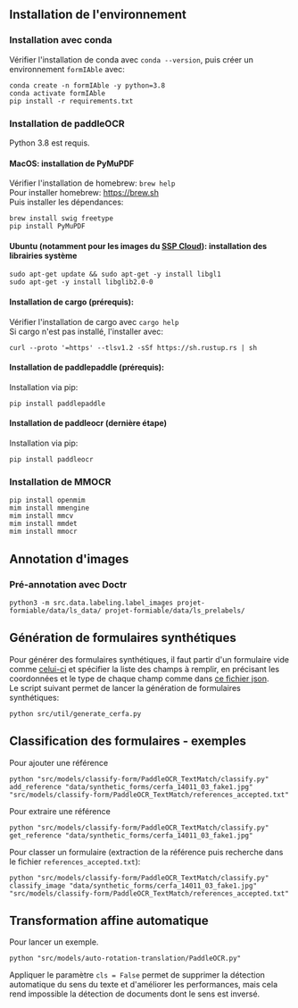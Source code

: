 ## Installation de l'environnement

### Installation avec conda

Vérifier l'installation de conda avec `conda --version`, puis créer un environnement `formIAble` avec: <br>
```
conda create -n formIAble -y python=3.8
conda activate formIAble
pip install -r requirements.txt
```

### Installation de paddleOCR

Python 3.8 est requis.

#### MacOS: installation de PyMuPDF

Vérifier l'installation de homebrew: `brew help` <br>
Pour installer homebrew: https://brew.sh <br>
Puis installer les dépendances:
```
brew install swig freetype
pip install PyMuPDF
``` 

#### Ubuntu (notamment pour les images du [SSP Cloud](https://www.sspcloud.fr)): installation des librairies système
```
sudo apt-get update && sudo apt-get -y install libgl1
sudo apt-get -y install libglib2.0-0
```

#### Installation de cargo (prérequis):

Vérifier l'installation de cargo avec `cargo help` <br>
Si cargo n'est pas installé, l'installer avec:
```
curl --proto '=https' --tlsv1.2 -sSf https://sh.rustup.rs | sh
```

#### Installation de paddlepaddle (prérequis):

Installation via pip:
```
pip install paddlepaddle
```

#### Installation de paddleocr (dernière étape)

Installation via pip:
```
pip install paddleocr
```

### Installation de MMOCR

```
pip install openmim
mim install mmengine
mim install mmcv
mim install mmdet
mim install mmocr
```

## Annotation d'images

### Pré-annotation avec Doctr

`python3 -m src.data.labeling.label_images projet-formiable/data/ls_data/ projet-formiable/data/ls_prelabels/`

## Génération de formulaires synthétiques

Pour générer des formulaires synthétiques, 
il faut partir d'un formulaire vide comme [celui-ci](data/empty_forms/non-editable/cerfa_14011_03.png) et spécifier la liste des champs à remplir, 
en précisant les coordonnées et le type de chaque champ comme dans [ce fichier json](data/elements_to_fill_forms/non-editable/cerfa_14011_03_id.json).
<br>
Le script suivant permet de lancer la génération de formulaires synthétiques:
```
python src/util/generate_cerfa.py
```

## Classification des formulaires - exemples

Pour ajouter une référence
```
python "src/models/classify-form/PaddleOCR_TextMatch/classify.py" add_reference "data/synthetic_forms/cerfa_14011_03_fake1.jpg" "src/models/classify-form/PaddleOCR_TextMatch/references_accepted.txt"
```
Pour extraire une référence
```
python "src/models/classify-form/PaddleOCR_TextMatch/classify.py" get_reference "data/synthetic_forms/cerfa_14011_03_fake1.jpg"
```
Pour classer un formulaire (extraction de la référence puis recherche dans le fichier `references_accepted.txt`):
```
python "src/models/classify-form/PaddleOCR_TextMatch/classify.py" classify_image "data/synthetic_forms/cerfa_14011_03_fake1.jpg" "src/models/classify-form/PaddleOCR_TextMatch/references_accepted.txt"
```

## Transformation affine automatique

Pour lancer un exemple.
```
python "src/models/auto-rotation-translation/PaddleOCR.py"
```
Appliquer le paramètre `cls = False` permet de supprimer la détection automatique du sens du texte et d'améliorer les performances, mais cela rend impossible la détection de documents dont le sens est inversé.
